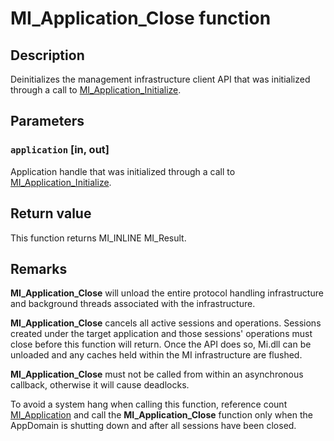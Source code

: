 # MI_Application_Close function

## Description

Deinitializes the management infrastructure client API that was initialized through a call to [MI_Application_Initialize](https://learn.microsoft.com/previous-versions/windows/desktop/api/mi/nf-mi-mi_application_initializev1).

## Parameters

### `application` [in, out]

Application handle that was initialized through a call to [MI_Application_Initialize](https://learn.microsoft.com/previous-versions/windows/desktop/api/mi/nf-mi-mi_application_initializev1).

## Return value

This function returns MI_INLINE MI_Result.

## Remarks

**MI_Application_Close** will unload the entire protocol handling infrastructure and background threads associated with the infrastructure.

**MI_Application_Close** cancels all active sessions and operations. Sessions created under the target application and those sessions' operations must close before this function will return. Once the API does so, Mi.dll can be unloaded and any caches held within the MI infrastructure are flushed.

**MI_Application_Close** must not be called from within an asynchronous callback, otherwise it will cause deadlocks.

To avoid a system hang when calling this function, reference count [MI_Application](https://learn.microsoft.com/windows/desktop/api/mi/ns-mi-mi_application) and call the **MI_Application_Close** function only when the AppDomain is shutting down and after all sessions have been closed.